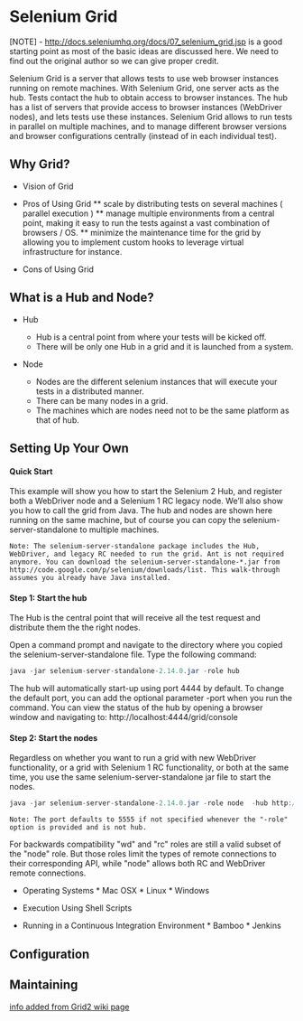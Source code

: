 Selenium Grid
=============
[NOTE] - http://docs.seleniumhq.org/docs/07_selenium_grid.jsp is a good starting point as most of the basic ideas are discussed here. We need to find out the original author so we can give proper credit.

Selenium Grid is a server that allows tests to use web browser instances running on remote machines. With Selenium Grid, one server acts as the hub. Tests contact the hub to obtain access to browser instances. The hub has a list of servers that provide access to browser instances (WebDriver nodes), and lets tests use these instances. Selenium Grid allows to run tests in parallel on multiple machines, and to manage different browser versions and browser configurations centrally (instead of in each individual test).

Why Grid?
---------

* Vision of Grid

* Pros of Using Grid
  ** scale by distributing tests on several machines ( parallel execution )
  ** manage multiple environments from a central point, making it easy to run the tests against a vast combination of browsers / OS.
  ** minimize the maintenance time for the grid by allowing you to implement custom hooks to leverage virtual infrastructure for instance.

* Cons of Using Grid




What is a Hub and Node?
-----------------------

* Hub
	* Hub is a central point from where your tests will be kicked off.
	* There will be only one Hub in a grid and it is launched from a system.

* Node
	* Nodes are the different selenium instances that will execute your tests in a distributed manner.
	* There can be many nodes in a grid.
	* The machines which are nodes need not to be the same platform as that of hub.


Setting Up Your Own
-------------------

#### Quick Start

This example will show you how to start the Selenium 2 Hub, and register both a WebDriver node and a Selenium 1 RC legacy node. We’ll also show you how to call the grid from Java. The hub and nodes are shown here running on the same machine, but of course you can copy the selenium-server-standalone to multiple machines.

``` Note: The selenium-server-standalone package includes the Hub, WebDriver, and legacy RC needed to run the grid. Ant is not required anymore. You can download the selenium-server-standalone-*.jar from http://code.google.com/p/selenium/downloads/list. This walk-through assumes you already have Java installed. ```

#### Step 1: Start the hub

The Hub is the central point that will receive all the test request and distribute them the the right nodes.

Open a command prompt and navigate to the directory where you copied the selenium-server-standalone file. Type the following command:

```java
java -jar selenium-server-standalone-2.14.0.jar -role hub
```

The hub will automatically start-up using port 4444 by default. To change the default port, you can add the optional parameter -port when you run the command. You can view the status of the hub by opening a browser window and navigating to: http://localhost:4444/grid/console

#### Step 2: Start the nodes

Regardless on whether you want to run a grid with new WebDriver functionality, or a grid with Selenium 1 RC functionality, or both at the same time, you use the same selenium-server-standalone jar file to start the nodes.

```java
java -jar selenium-server-standalone-2.14.0.jar -role node  -hub http://localhost:4444/grid/register
```
```
Note: The port defaults to 5555 if not specified whenever the "-role" option is provided and is not hub.
```
For backwards compatibility "wd" and "rc" roles are still a valid subset of the "node" role. But those roles limit the types of remote connections to their corresponding API, while "node" allows both RC and WebDriver remote connections.


* Operating Systems
      * Mac OSX
      * Linux
      * Windows

* Execution Using Shell Scripts

* Running in a Continuous Integration Environment
      * Bamboo
      * Jenkins


Configuration
-------------


Maintaining
-----------



[info added from Grid2 wiki page](https://code.google.com/p/selenium/wiki/Grid2)
